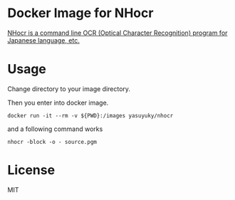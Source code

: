 Docker Image for NHocr
======================

[NHocr is a command line OCR (Optical Character Recognition) program for Japanese language, etc.](https://osdn.jp/projects/nhocr/)


Usage
=====

Change directory to your image directory.

Then you enter into docker image.

```
docker run -it --rm -v ${PWD}:/images yasuyuky/nhocr
```

and a following command works

```
nhocr -block -o - source.pgm
```

License
=======
MIT
